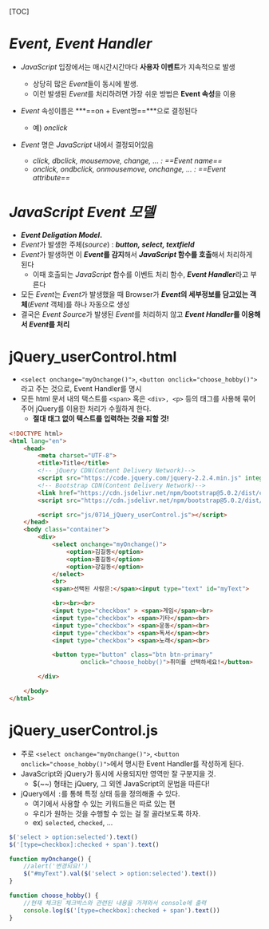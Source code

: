 [TOC]



# *Event, Event Handler*

- *JavaScript* 입장에서는 매시간시간마다 **사용자 이벤트**가 지속적으로 발생 
  - 상당히 많은 *Event*들이 동시에 발생. 
  - 이런 발생된 *Event*를 처리하려면 가장 쉬운 방법은 **Event 속성**을 이용 
- *Event* 속성이름은 ***==on + Event명==***으로 결정된다
  - 예) *onclick*

- *Event* 명은 *JavaScript* 내에서 결정되어있음
  - *click, dbclick, mousemove, change, ...              	  : ==Event name==*
  - *onclick, ondbclick, onmousemove, onchange, ...  : ==Event attribute==*



#  *JavaScript Event 모델*

- ***Event Deligation Model*.** 
- *Event*가 발생한 주체(*source*) : ***button, select, textfield***
- *Event*가 발생하면 이 ***Event*를 감지**해서 ***JavaScript* 함수를 호출**해서 처리하게 된다
  - 이때 호출되는 *JavaScript* 함수를 이벤트 처리 함수, ***Event Handler***라고 부른다
- 모든 *Event*는 *Event*가 발생했을 때 Browser가 ***Event*의 세부정보를 담고있는 객체**(*Event* 객체)를 하나 자동으로 생성
- 결국은 *Event Source*가 발생된 *Event*를 처리하지 않고 ***Event Handler*를 이용해서 *Event*를 처리**



# jQuery_userControl.html

- `<select onchange="myOnchange()">`, `<button onclick="choose_hobby()">`라고 주는 것으로, Event Handler를 명시
- 모든 html 문서 내의 택스트를 `<span>` 혹은 `<div>, <p>` 등의 태그를 사용해 묶어주어 jQuery를 이용한 처리가 수월하게 한다.
  - **절대 태그 없이 텍스트를 입력하는 것을 피할 것!**

```html
<!DOCTYPE html>
<html lang="en">
    <head>
        <meta charset="UTF-8">
        <title>Title</title>
        <!-- jQuery CDN(Content Delivery Network)-->
        <script src="https://code.jquery.com/jquery-2.2.4.min.js" integrity="sha256-BbhdlvQf/xTY9gja0Dq3HiwQF8LaCRTXxZKRutelT44=" crossorigin="anonymous"></script>
        <!-- Bootstrap CDN(Content Delivery Network)-->
        <link href="https://cdn.jsdelivr.net/npm/bootstrap@5.0.2/dist/css/bootstrap.min.css" rel="stylesheet" integrity="sha384-EVSTQN3/azprG1Anm3QDgpJLIm9Nao0Yz1ztcQTwFspd3yD65VohhpuuCOmLASjC" crossorigin="anonymous">
        <script src="https://cdn.jsdelivr.net/npm/bootstrap@5.0.2/dist/js/bootstrap.bundle.min.js" integrity="sha384-MrcW6ZMFYlzcLA8Nl+NtUVF0sA7MsXsP1UyJoMp4YLEuNSfAP+JcXn/tWtIaxVXM" crossorigin="anonymous"></script>

        <script src="js/0714_jQuery_userControl.js"></script>
    </head>
    <body class="container">
        <div>
            <select onchange="myOnchange()">
                <option>김길동</option>
                <option>홍길동</option>
                <option>강길동</option>
            </select>
            <br>
            <span>선택된 사람은:</span><input type="text" id="myText">

            <br><br><br>
            <input type="checkbox" > <span>게임</span><br>
            <input type="checkbox"> <span>기타</span><br>
            <input type="checkbox"> <span>운동</span><br>
            <input type="checkbox"> <span>독서</span><br>
            <input type="checkbox"> <span>노래</span><br>

            <button type="button" class="btn btn-primary"
                    onclick="choose_hobby()">취미를 선택하세요!</button>

        </div>

    </body>
</html>
```



# jQuery_userControl.js

- 주로 `<select onchange="myOnchange()">`, `<button onclick="choose_hobby()">`에서 명시한 Event Handler를 작성하게 된다.
- JavaScript와 jQuery가 동시에 사용되지만 영역만 잘 구분지을 것.
  - $(~~) 형태는 jQuery, 그 외엔 JavaScript의 문법을 따른다!
- jQuery에서 `:`를 통해 특정 상태 등을 정의해줄 수 있다.
  - 여기에서 사용할 수 있는 키워드들은 따로 있는 편
  - 우리가 원하는 것을 수행할 수 있는 걸 잘 골라보도록 하자.
  - ex) `selected`, `checked`, ...

```javascript
$('select > option:selected').text()
$('[type=checkbox]:checked + span').text()
```



```javascript
function myOnchange() {
    //alert('변경되요!')
    $("#myText").val($('select > option:selected').text())
}

function choose_hobby() {
    //현재 체크된 체크박스와 관련된 내용을 가져와서 console에 출력
    console.log($('[type=checkbox]:checked + span').text())
}
```

